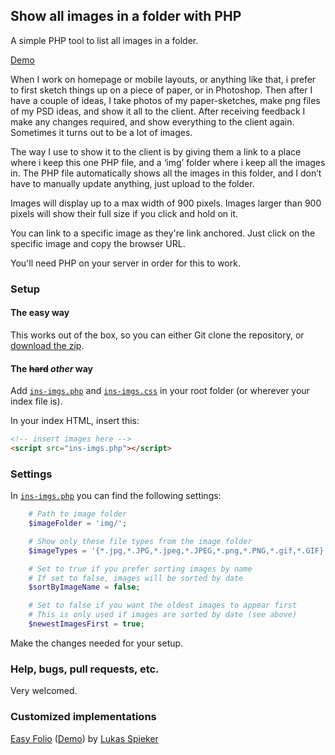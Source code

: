 Show all images in a folder with PHP
------------------------------------

A simple PHP tool to list all images in a folder.

[Demo](http://pe.ngu.in/show-all-images-in-a-folder-with-php/)

When I work on homepage or mobile layouts, or anything like that, i prefer to first sketch things up on a piece of paper, or in Photoshop. Then after I have a couple of ideas, I take photos of my paper-sketches, make png files of my PSD ideas, and show it all to the client. After receiving feedback I make any changes required, and show everything to the client again. Sometimes it turns out to be a lot of images.

The way I use to show it to the client is by giving them a link to a place where i keep this one PHP file, and a ‘img’ folder where i keep all the images in. The PHP file automatically shows all the images in this folder, and I don’t have to manually update anything, just upload to the folder.

Images will display up to a max width of 900 pixels. Images larger than 900 pixels will show their full size if you click and hold on it.

You can link to a specific image as they're link anchored. Just click on the specific image and copy the browser URL.

You'll need PHP on your server in order for this to work.

### Setup
#### The easy way
This works out of the box, so you can either Git clone the repository, or [download the zip](https://github.com/mikelothar/show-all-images-in-a-folder-with-php/archive/master.zip).

#### The <del>hard</del> <i>other</i> way
Add [`ins-imgs.php`](https://github.com/mikelothar/show-all-images-in-a-folder-with-php/blob/master/ins-imgs.php) and [`ins-imgs.css`](https://github.com/mikelothar/show-all-images-in-a-folder-with-php/blob/master/ins-imgs.css) in your root folder (or wherever your index file is).

In your index HTML, insert this:

```html
<!-- insert images here -->
<script src="ins-imgs.php"></script>
```

### Settings
In [`ins-imgs.php`](https://github.com/mikelothar/show-all-images-in-a-folder-with-php/blob/master/ins-imgs.php#L5-L17) you can find the following settings:

```php
    # Path to image folder
    $imageFolder = 'img/';

    # Show only these file types from the image folder
    $imageTypes = '{*.jpg,*.JPG,*.jpeg,*.JPEG,*.png,*.PNG,*.gif,*.GIF}';

    # Set to true if you prefer sorting images by name
    # If set to false, images will be sorted by date
    $sortByImageName = false;

    # Set to false if you want the oldest images to appear first
    # This is only used if images are sorted by date (see above)
    $newestImagesFirst = true;
```

Make the changes needed for your setup.

### Help, bugs, pull requests, etc.
Very welcomed.

### Customized implementations
[Easy Folio](https://github.com/mikelothar/easy-folio) ([Demo](http://www.lukasspieker.com/hebrides/)) by [Lukas Spieker](https://twitter.com/lukasspieker)
